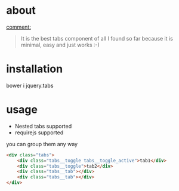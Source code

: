 # about

[comment:](https://github.com/prog666/jquery.tabs/issues/1)
> It is the best tabs component of all I found so far because it is minimal, easy and just works :-)

# installation

bower i jquery.tabs

# usage

- Nested tabs supported
- requirejs supported

you can group them any way

``` html
<div class="tabs">
	<div class="tabs__toggle tabs__toggle_active">tab1</div>
	<div class="tabs__toggle">tab2</div>
	<div class="tabs__tab"></div>
	<div class="tabs__tab"></div>
</div>

```
